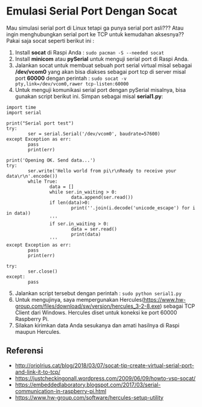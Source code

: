 # Emulasi Serial Port Dengan Socat

Mau simulasi serial port di Linux tetapi ga punya serial port asli??? Atau ingin menghubungkan serial port ke TCP untuk kemudahan aksesnya?? Pakai saja socat seperti berikut ini :

1. Install **socat** di Raspi Anda : `sudo pacman -S --needed socat`
2. Install **minicom** atau **pySerial** untuk menguji serial port di Raspi Anda.
3. Jalankan socat untuk membuat sebuah port serial virtual misal sebagai **/dev/vcom0** yang akan bisa diakses sebagai port tcp di server misal port **60000** dengan perintah : `sudo socat -v pty,link=/dev/vcom0,rawer tcp-listen:60000`
4. Untuk menguji komunikasi serial port dengan pySerial misalnya, bisa gunakan script berikut ini. Simpan sebagai misal **serial1.py**:

```
import time
import serial

print("Serial port test")
try:
        ser = serial.Serial('/dev/vcom0', baudrate=57600)
except Exception as err:
        pass
        print(err)

print('Opening OK. Send data...')
try:
        ser.write('Hello world from pi\r\nReady to receive your data\r\n'.encode())
        while True:
                data = []
                while ser.in_waiting > 0:
                        data.append(ser.read())
                if len(data)>0:
                        print(''.join(i.decode('unicode_escape') for i in data))
                '''
                if ser.in_waiting > 0:
                        data = ser.read()
                        print(data)
                '''
except Exception as err:
        pass
        print(err)

try:
        ser.close()
except:
        pass
```

5. Jalankan script tersebut dengan perintah : `sudo python serial1.py`
6. Untuk mengujinya, saya mempergunakan Hercules(https://www.hw-group.com/files/download/sw/version/hercules_3-2-8.exe) sebagai TCP Client dari Windows. Hercules diset untuk koneksi ke port 60000 Raspberry Pi.
7. Silakan kirimkan data Anda sesukanya dan amati hasilnya di Raspi maupun Hercules.


## Referensi
- http://oriolrius.cat/blog/2018/03/07/socat-tip-create-virtual-serial-port-and-link-it-to-tcp/
- https://justcheckingonall.wordpress.com/2009/06/09/howto-vsp-socat/
- https://embeddedlaboratory.blogspot.com/2017/03/serial-communication-in-raspberry-pi.html
- https://www.hw-group.com/software/hercules-setup-utility
